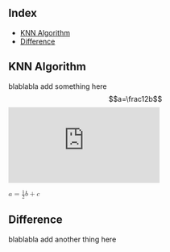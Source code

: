## Index
- [KNN Algorithm](#KNN-Algorithm)
- [Difference](#Difference)

## KNN Algorithm
blablabla
add something here 
$$a=\frac12b$$
![equation](http://www.sciweavers.org/tex2img.php?eq=1%2Bsin%28mc%5E2%29&bc=White&fc=Black&im=jpg&fs=12&ff=arev&edit=)

<math xmlns="http://www.w3.org/1998/Math/MathML"><mi>a</mi><mo>=</mo><mfrac><mn>1</mn><mn>2</mn></mfrac><mi>b</mi><mo>+</mo><mi>c</mi></math>

## Difference
blablabla
add another thing here
<!--stackedit_data:
eyJoaXN0b3J5IjpbMTY4NTQ5ODE1OSwtNDU3Njk0NTkwLC0xND
g4NDg4ODAsLTQwNTA5ODcxMywtNDA1MDk4NzEzXX0=
-->
